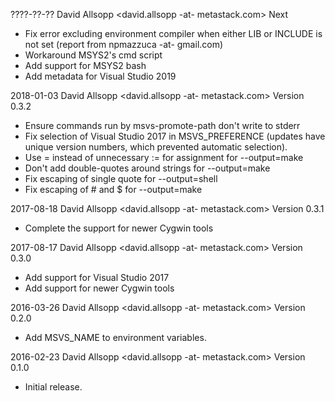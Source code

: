 ????-??-?? David Allsopp <david.allsopp -at- metastack.com>
  Next
* Fix error excluding environment compiler when either LIB or INCLUDE is not
  set (report from npmazzuca -at- gmail.com)
* Workaround MSYS2's cmd script
* Add support for MSYS2 bash
* Add metadata for Visual Studio 2019

2018-01-03 David Allsopp <david.allsopp -at- metastack.com>
  Version 0.3.2
* Ensure commands run by msvs-promote-path don't write to stderr
* Fix selection of Visual Studio 2017 in MSVS_PREFERENCE (updates have unique
  version numbers, which prevented automatic selection).
* Use = instead of unnecessary := for assignment for --output=make
* Don't add double-quotes around strings for --output=make
* Fix escaping of single quote for --output=shell
* Fix escaping of # and $ for --output=make

2017-08-18 David Allsopp <david.allsopp -at- metastack.com>
  Version 0.3.1
* Complete the support for newer Cygwin tools

2017-08-17 David Allsopp <david.allsopp -at- metastack.com>
  Version 0.3.0
* Add support for Visual Studio 2017
* Add support for newer Cygwin tools

2016-03-26 David Allsopp <david.allsopp -at- metastack.com>
  Version 0.2.0
* Add MSVS_NAME to environment variables.

2016-02-23 David Allsopp <david.allsopp -at- metastack.com>
  Version 0.1.0
* Initial release.
